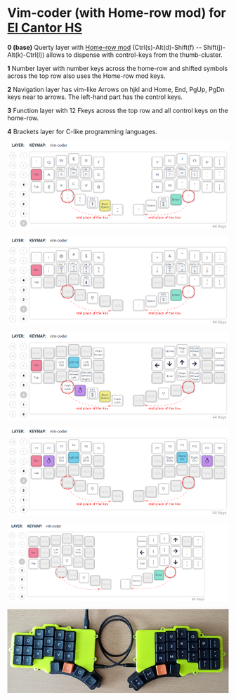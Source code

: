 # Vim-coder (with Home-row mod) for [El Cantor HS](https://github.com/azhizhinov/qmk_firmware/tree/elcantorhs-qmk/keyboards/elcantorhs)

**0 (base)** Querty layer with [Home-row mod](https://precondition.github.io/home-row-mods) (Ctrl(s)-Alt(d)-Shift(f) -- Shift(j)-Alt(k)-Ctrl(l))
allows to dispense with control-keys from the thumb-cluster.

**1** Number layer with number keys across the home-row and shifted symbols across the top row
also uses the Home-row mod keys.

**2** Navigation layer has vim-like Arrows on hjkl and Home, End, PgUp, PgDn keys near to arrows.
The left-hand part has the control keys.

**3** Function layer with 12 Fkeys across the top row
and all control keys on the home-row.

**4** Brackets layer for C-like programming languages.

![layer-0](keymap-layer-0.png)

![layer-1](keymap-layer-1.png)

![layer-2](keymap-layer-2.png)

![layer-3](keymap-layer-3.png)

![layer-4](keymap-layer-4.png)

![chosfox-keycaps](chosfox-keycaps.png)

